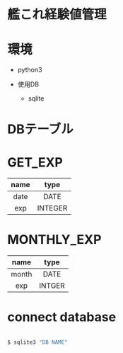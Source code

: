 # 艦これ経験値管理

# 環境
- python3

- 使用DB
    - sqlite

#  DBテーブル

# GET_EXP
|name|type|
|:-:|:-:|
|date|DATE|
|exp|INTEGER|

# MONTHLY_EXP
|name|type|
|:-:|:-:|
|month|DATE|
|exp|INTGER|


# connect database

```bash

$ sqlite3 "DB NAME"

```